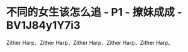 # 不同的女生该怎么追 - P1 - 撩妹成成 - BV1J84y1Y7i3

Zither Harp，Zither Harp，Zither Harp，Zither Harp，Zither Harp。